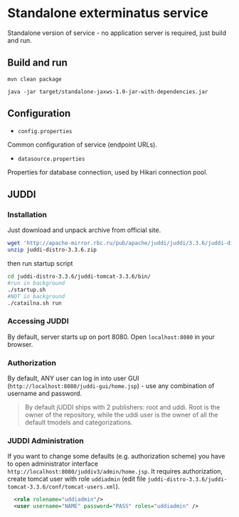 # Standalone exterminatus service

Standalone version of service - no application server is required, just build and run.

## Build and run

`mvn clean package`

`java -jar target/standalone-jaxws-1.0-jar-with-dependencies.jar`

## Configuration

- `config.properties`

Common configuration of service (endpoint URLs).

- `datasource.properties`

Properties for database connection, used by Hikari connection pool.

## JUDDI

### Installation

Just download and unpack archive from official site.

```bash
wget 'http://apache-mirror.rbc.ru/pub/apache/juddi/juddi/3.3.6/juddi-distro-3.3.6.zip'
unzip juddi-distro-3.3.6.zip
```

then run startup script

```bash
cd juddi-distro-3.3.6/juddi-tomcat-3.3.6/bin/
#run in background
./startup.sh
#NOT in background
./catailna.sh run
```

### Accessing JUDDI

By default, server starts up on port 8080. Open `localhost:8080` in your browser.

### Authorization

By default, ANY user can log in into user GUI (`http://localhost:8080/juddi-gui/home.jsp`) - use any combination 
of username and password.

> By default jUDDI ships with 2 publishers: root and uddi. Root is the owner of the repository, while the uddi user is 
  the owner of all the default tmodels and categorizations.
  
### JUDDI Administration

If you want to change some defaults (e.g. authorization scheme) you have to open administrator interface `http://localhost:8080/juddiv3/admin/home.jsp`.
It requires authorization, create tomcat user with role `uddiadmin` (edit file `juddi-distro-3.3.6/juddi-tomcat-3.3.6/conf/tomcat-users.xml`).
```xml
  <role rolename="uddiadmin"/>
  <user username="NAME" password="PASS" roles="uddiadmin" />
```
